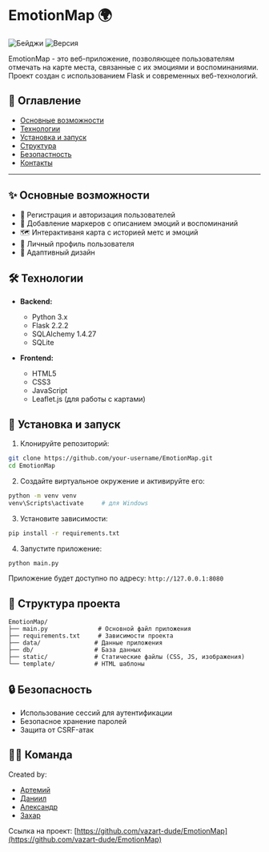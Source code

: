 # EmotionMap 🌍


![Бейджи](https://img.shields.io/badge/Статус-В%20разработке-yellow) 
![Версия](https://img.shields.io/badge/Версия-0.0.1--preview-blue)

EmotionMap - это веб-приложение, позволяющее пользователям отмечать на карте места, связанные с их эмоциями и воспоминаниями. Проект создан с использованием Flask и современных веб-технологий.

## 📖 Оглавление
- [Основные возможности](#-основные-возможностиности)
- [Технологии](#-технологии)
- [Установка и запуск](#-установка-и-запуск)
- [Структура](#-структура)
- [Безопастность](#-безопастность)
- [Контакты](#-контакты)

---

## ✨ Основные возможности

- 🔐 Регистрация и авторизация пользователей
- 📍 Добавление маркеров с описанием эмоций и воспоминаний
- 🗺️ Интерактиваня карта с историей метс и эмоций
- 👤 Личный профиль пользователя
- 📱 Адаптивный дизайн

## 🛠 Технологии

- **Backend:**
  - Python 3.x
  - Flask 2.2.2
  - SQLAlchemy 1.4.27
  - SQLite

- **Frontend:**
  - HTML5
  - CSS3
  - JavaScript
  - Leaflet.js (для работы с картами)

## 🚀 Установка и запуск

1. Клонируйте репозиторий:
```bash
git clone https://github.com/your-username/EmotionMap.git
cd EmotionMap
```

2. Создайте виртуальное окружение и активируйте его:
```bash
python -m venv venv
venv\Scripts\activate     # для Windows
```

3. Установите зависимости:
```bash
pip install -r requirements.txt
```

4. Запустите приложение:
```bash
python main.py
```

Приложение будет доступно по адресу: `http://127.0.0.1:8080`

## 📁 Структура проекта

```
EmotionMap/
├── main.py              # Основной файл приложения
├── requirements.txt     # Зависимости проекта
├── data/               # Данные приложения
├── db/                 # База данных
├── static/             # Статические файлы (CSS, JS, изображения)
└── template/           # HTML шаблоны
```

## 🔒 Безопасность

- Использование сессий для аутентификации
- Безопасное хранение паролей
- Защита от CSRF-атак


## 👨‍💻 Команда
Created by:
- [Артемий](https://github.com/vazart-dude)
- [Даниил](https://github.com/sadsafxrx)
- [Александр](https://github.com/flyrey3)
- [Захар](https://github.com/ZaharLitvinov)

Ссылка на проект: [https://github.com/vazart-dude/EmotionMap](https://github.com/vazart-dude/EmotionMap)
